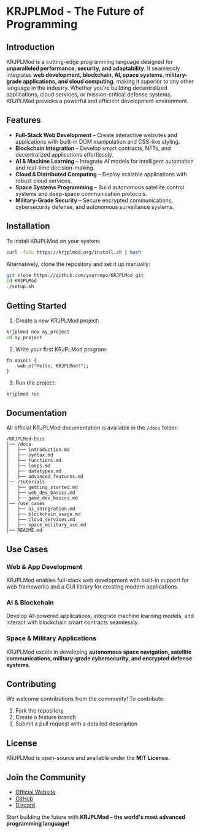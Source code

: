 # KRJPLMod - The Future of Programming

## Introduction
KRJPLMod is a cutting-edge programming language designed for **unparalleled performance, security, and adaptability**. It seamlessly integrates **web development, blockchain, AI, space systems, military-grade applications, and cloud computing**, making it superior to any other language in the industry. Whether you're building decentralized applications, cloud services, or mission-critical defense systems, KRJPLMod provides a powerful and efficient development environment.

## Features
- **Full-Stack Web Development** – Create interactive websites and applications with built-in DOM manipulation and CSS-like styling.
- **Blockchain Integration** – Develop smart contracts, NFTs, and decentralized applications effortlessly.
- **AI & Machine Learning** – Integrate AI models for intelligent automation and real-time decision-making.
- **Cloud & Distributed Computing** – Deploy scalable applications with robust cloud services.
- **Space Systems Programming** – Build autonomous satellite control systems and deep-space communication protocols.
- **Military-Grade Security** – Secure encrypted communications, cybersecurity defense, and autonomous surveillance systems.

## Installation
To install KRJPLMod on your system:
```bash
curl -fsSL https://krjplmod.org/install.sh | bash
```
Alternatively, clone the repository and set it up manually:
```bash
git clone https://github.com/yourrepo/KRJPLMod.git
cd KRJPLMod
./setup.sh
```

## Getting Started
1. Create a new KRJPLMod project:
```bash
krjplmod new my_project
cd my_project
```
2. Write your first KRJPLMod program:
```krjplmod
fn main() {
    web.p("Hello, KRJPLMod!");
}
```
3. Run the project:
```bash
krjplmod run
```

## Documentation
All official KRJPLMod documentation is available in the `/docs` folder:
```
/KRJPLMod-Docs
│── /docs
│   ├── introduction.md
│   ├── syntax.md
│   ├── functions.md
│   ├── loops.md
│   ├── datatypes.md
│   ├── advanced_features.md
│── /tutorials
│   ├── getting_started.md
│   ├── web_dev_basics.md
│   ├── game_dev_basics.md
│── /use_cases
│   ├── ai_integration.md
│   ├── blockchain_usage.md
│   ├── cloud_services.md
│   ├── space_military_use.md
│── README.md
```

## Use Cases
### Web & App Development
KRJPLMod enables full-stack web development with built-in support for web frameworks and a GUI library for creating modern applications.

### AI & Blockchain
Develop AI-powered applications, integrate machine learning models, and interact with blockchain smart contracts seamlessly.

### Space & Military Applications
KRJPLMod excels in developing **autonomous space navigation, satellite communications, military-grade cybersecurity, and encrypted defense systems**.

## Contributing
We welcome contributions from the community! To contribute:
1. Fork the repository
2. Create a feature branch
3. Submit a pull request with a detailed description

## License
KRJPLMod is open-source and available under the **MIT License**.

## Join the Community
- [Official Website](https://krjplmod.org)
- [GitHub](https://github.com/krjplmod/KRJPLMod)
- [Discord](https://discord.gg/krjplmod)

Start building the future with **KRJPLMod – the world's most advanced programming language!**

